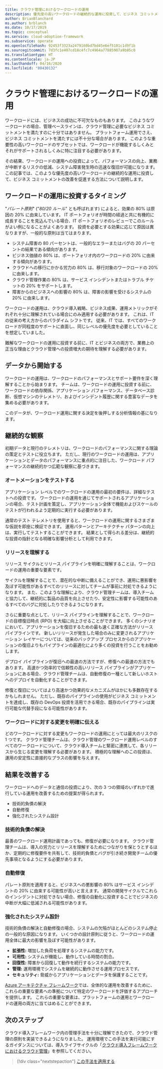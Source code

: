 ```yaml
---
title: クラウド管理におけるワークロードの運用
description: 優先度の高いワークロードの継続的な運用に投資して、ビジネス コミットメントの改善を促進する方法について説明します。
author: BrianBlanchard
ms.author: brblanch
ms.date: 10/17/2019
ms.topic: conceptual
ms.service: cloud-adoption-framework
ms.subservice: operate
ms.openlocfilehash: 92453f3323a2479160bd7bd45e6ef5101c1d9f1b
ms.sourcegitcommit: 7d3fc1e407cd18c4fc7c4964a77885907a9b85c0
ms.translationtype: HT
ms.contentlocale: ja-JP
ms.lasthandoff: 04/16/2020
ms.locfileid: "80430132"
---
```

# <a name="workload-operations-in-cloud-management"></a>クラウド管理におけるワークロードの運用

ワークロードには、ビジネスの成功に不可欠なものもあります。 このようなワークロードの場合、管理ベースラインは、クラウド管理に必要なビジネス コミットメントを満たすのに十分ではありません。 プラットフォーム運用でさえ、ビジネス コミットメントを満たすには不十分な場合があります。 このような重要性の高いワークロードのサブセットでは、ワークロードが機能するしくみとそれがサポートされるしくみに特に注目する必要があります。

その結果、ワークロードの運用への投資によって、パフォーマンスの向上、業務が中断するリスクの低減、システム障害発生時の迅速な復旧が可能になります。 この記事では、このような優先度の高いワークロードの継続的な運用に投資して、ビジネス コミットメントの改善を促進する方法について説明します。

## <a name="when-to-invest-in-workload-operations"></a>ワークロードの運用に投資するタイミング

"_パレート原則_" ("_80/20 ルール_" とも呼ばれます) によると、効果の 80% は原因の 20% に由来しています。 IT ポートフォリオが時間の経過と共に有機的に成長することを見込んでいる場合、IT ポートフォリオのレビューでこのルールがよい例になることがよくあります。 投資を必要とする効果に応じて原因は異なりますが、一般的な原則は当てはまります。

- システム障害の 80 パーセントは、一般的なエラーまたはバグの 20 パーセントの結果である傾向があります。
- ビジネス価値の 80% は、ポートフォリオ内のワークロードの 20% に由来する傾向があります。
- クラウドへの移行にかかる労力の 80% は、移行対象のワークロードの 20% に由来します。
- クラウド管理作業の 80% は、サービス インシデントまたはトラブル チケットの 20% をサポートします。
- 障害からのビジネスへの影響の 80% は、障害の影響を受けるシステムの 20% に由来します。

ワークロードの運用は、クラウド導入戦略、ビジネス成果、運用メトリックがそれぞれ十分に理解されている場合にのみ適用する必要があります。 これは、IT の従来の考え方からのパラダイム シフトです。 従来、IT では、すべてのワークロードが同程度のサポートに直面し、同じレベルの優先度を必要としていることを想定していました。

難解なワークロードの運用に投資する前に、IT とビジネスの両方で、業務上の正当な理由とクラウド管理への投資増大の期待を理解する必要があります。

## <a name="start-with-the-data"></a>データから開始する

ワークロードの運用は、ワークロードのパフォーマンスとサポート要件を深く理解することから始まります。 チームは、ワークロードの運用に投資する前に、ワークロードの依存関係、アプリケーション パフォーマンス、データベース診断、仮想マシンのテレメトリ、およびインシデント履歴に関する豊富なデータを集める必要があります。

このデータが、ワークロード運用に関する決定を後押しする分析情報の基になります。

## <a name="continued-observation"></a>継続的な観察

初期データと現行のテレメトリは、ワークロードのパフォーマンスに関する理論の策定とテストに役立ちます。 ただし、現行のワークロードの運用は、アプリケーションとデータのパフォーマンスに重点的に注目した、ワークロード パフォーマンスの継続的かつ広範な観察に基づきます。

### <a name="test-the-automation"></a>オートメーションをテストする

アプリケーション レベルでのワークロードの運用の最初の要件は、詳細なテストへの投資です。 ワークロードの運用を通じてサポートされるアプリケーションの場合、テスト計画を策定し、アプリケーション全体で機能およびスケールのテストが行われるよう定期的に実行する必要があります。

通常のテスト テレメトリを使用すると、ワークロードの運用に関するさまざまな仮説を即座に検証できます。 運用パターンとアーキテクチャ パターンの向上は、実行してテストすることができます。 結果として得られる差分は、継続的な投資の指針となる明確な影響分析として利用できます。

### <a name="understand-releases"></a>リリースを理解する

リリース サイクルとリリース パイプラインを明確に理解することは、ワークロードの運用の重要な要素です。

サイクルを理解することで、潜在的な中断に備えることができ、運用に悪影響を及ぼす可能性があるすべてのリリースに対してチームが事前に対処できるようになります。 また、このような理解により、クラウド管理チームは、導入チームと協力して、継続的に製品の品質を向上させたり、安定性に影響する可能性のあるすべてのバグに対処したりできるようになります。

さらに重要な点として、リリース パイプラインを理解することで、ワークロードの目標復旧時点 (RPO) を大幅に向上させることができます。 多くのシナリオにおいて、アプリケーションを復旧するための最も速く正確な方法がリリース パイプラインです。 新しいリリースが発生した場合のみに変更されるアプリケーション レイヤーについては、従来のバックアップ プロセスからのアプリケーションの復旧よりもパイプラインの最適化により多くの投資を行うことをお勧めします。

デプロイ パイプラインが復旧への最速の方法ですが、修復への最速の方法でもあります。 高速かつ効率的で信頼性の高いリリース パイプラインがアプリケーションにある場合、クラウド管理チームは、自動修復の一種として新しいホストへのデプロイを自動化することができます。

修復と復旧についてはより高速かつ効果的なメカニズムがほかにも多数存在するかもしれません。 ただし、既存のパイプラインの使用がビジネス コミットメントを達成し、既存の DevOps 投資を活用できる場合、既存のパイプラインは実行可能な代替手段になる可能性があります。

### <a name="clearly-communicate-changes-to-the-workload"></a>ワークロードに対する変更を明確に伝える

どのワークロードに対する変更もワークロードの運用にとっては最大のリスクの 1 つです。 クラウド管理チームは、クラウド管理のワークロード運用レベルのすべてのワークロードについて、クラウド導入チームと緊密に連携して、各リリースから生じる変更を理解する必要があります。 積極的な理解へのこの投資は、運用の安定性に直接的なプラスの影響を与えます。

## <a name="improve-outcomes"></a>結果を改善する

ワークロードへのデータと通信の投資により、次の 3 つの領域のいずれかで進行している運用を改善するための提案が得られます。

- 技術的負債の解決
- 自動修復
- 強化されたシステム設計

### <a name="technical-debt-resolution"></a>技術的負債の解決

最善のワークロード運用計画であっても、修復が必要になります。 クラウド管理チームは、導入の労力とリリースを理解するためにつながりを保とうとするほか、定期的に修復要件を共有して、技術的負債とバグが引き続き開発チームの優先事項となるようにする必要があります。

### <a name="automated-remediation"></a>自動修復

パレート原則を適用すると、ビジネスへの悪影響の 80% はサービス インシデントの 20% に由来する可能性が高いと言えます。 通常の開発サイクルでこれらのインシデントに対処できない場合、修復の自動化に投資することでビジネスの中断が大幅に低減される可能性があります。

### <a name="improved-system-design"></a>強化されたシステム設計

技術的負債の解決と自動修復の場合、システムの欠陥がほとんどのシステム停止の一般的な原因になります。 いくつかの設計原則に従うと、ワークロードの運用全体に最大の影響を及ぼす可能性があります。

- **拡張性:** 増加した負荷を処理するシステムの能力です。
- **可用性:** システムが機能し、動作している時間の割合。
- **回復性:** 障害から回復して動作を続行するシステムの能力です。
- **管理:** 運用環境でシステムを継続的に動作させる運用プロセスです。
- **セキュリティ:** 脅威からアプリケーションとデータを保護することです。

[Azure アーキテクチャ フレームワーク](https://docs.microsoft.com/azure/architecture/guide/pillars)では、全体的な運用を改善するために、これらの重要な要素への準拠について特定のワークロードを評価するアプローチを提供します。 これらの重要な要素は、プラットフォームの運用とワークロードの運用の両方に当てはめることができます。

## <a name="next-steps"></a>次のステップ

クラウド導入フレームワーク内の管理手法を十分に理解できたので、クラウド管理の原則を実装できるようになりました。 運用環境でこの手法を実行可能にするガイダンスについては、導入ライフサイクルの「[クラウド導入フレームワークにおけるクラウド管理](../index.md)」を参照してください。

> [!div class="nextstepaction"]
> [この手法を適用する](../index.md)
